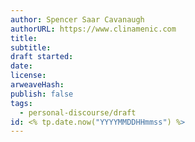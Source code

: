 ```yaml
---
author: Spencer Saar Cavanaugh
authorURL: https://www.clinamenic.com
title:
subtitle:
draft started:
date:
license:
arweaveHash:
publish: false
tags:
  - personal-discourse/draft
id: <% tp.date.now("YYYYMMDDHHmmss") %>
---
```

